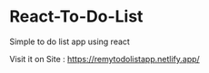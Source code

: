 # React-To-Do-List
Simple to do list app using react

Visit it on Site : https://remytodolistapp.netlify.app/
